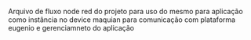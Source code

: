 Arquivo de fluxo node red do projeto para uso do mesmo para aplicação como instância no device maquian para comunicação com plataforma eugenio e gerenciamneto do aplicação 
